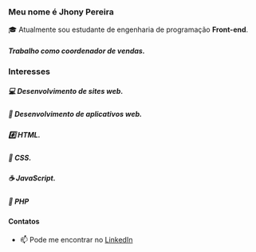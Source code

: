 ### Meu nome é **Jhony Pereira**
:mortar_board: Atualmente sou estudante de engenharia de programação **Front-end**.
##### Trabalho como coordenador de vendas.

### Interesses
##### :computer: Desenvolvimento de sites web.
##### :iphone: Desenvolvimento de aplicativos web.
##### :hash: HTML.
##### :nail_care: CSS.
##### :coffee: JavaScript.
##### :elephant: PHP

#### Contatos
- 📫 Pode me encontrar no [LinkedIn](https://www.linkedin.com/in/jhonypereiraduarte/)

